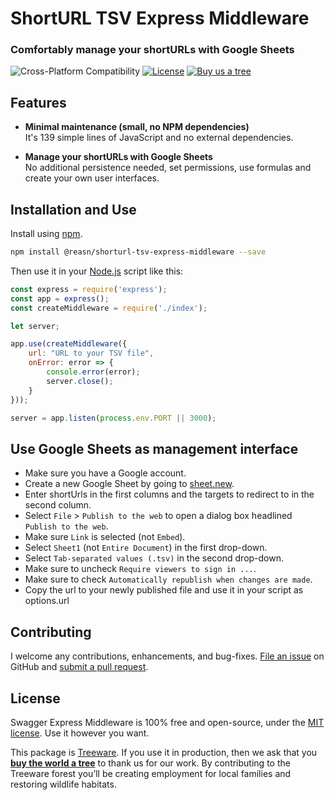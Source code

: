 ShortURL TSV Express Middleware
===============================
### Comfortably manage your shortURLs with Google Sheets

![Cross-Platform Compatibility](https://apitools.dev/img/badges/os-badges.svg)
[![License](https://img.shields.io/github/license/reasn/shorturl-tsv-express-middleware)](LICENSE)
[![Buy us a tree](https://img.shields.io/badge/Treeware-%F0%9F%8C%B3-lightgreen)](https://plant.treeware.earth/reasn/shorturl-tsv-express-middleware)

Features
--------------------------
- **Minimal maintenance (small, no NPM dependencies)** <br>
It's 139 simple lines of JavaScript and no external dependencies.

- **Manage your shortURLs with Google Sheets**<br>
No additional persistence needed, set permissions, use formulas and create your own user interfaces.

Installation and Use
--------------------------
Install using [npm](https://docs.npmjs.com/about-npm/).

```bash
npm install @reasn/shorturl-tsv-express-middleware --save
```
Then use it in your [Node.js](http://nodejs.org/) script like this:

```javascript
const express = require('express');
const app = express();  
const createMiddleware = require('./index');

let server;

app.use(createMiddleware({
    url: "URL to your TSV file",
    onError: error => {
        console.error(error);
        server.close();
    }
}));

server = app.listen(process.env.PORT || 3000);

```

Use Google Sheets as management interface
--------------------------
* Make sure you have a Google account.
* Create a new Google Sheet by going to [sheet.new](https://sheet.new).
* Enter shortUrls in the first columns and the targets to redirect to in the second column.
* Select `File` > `Publish to the web` to open a dialog box headlined `Publish to the web`.
* Make sure `Link` is selected (not `Embed`).
* Select `Sheet1` (not `Entire Document`) in the first drop-down.
* Select `Tab-separated values (.tsv)` in the second drop-down.
* Make sure to uncheck `Require viewers to sign in ...`.
* Make sure to check `Automatically republish when changes are made`.
* Copy the url to your newly published file and use it in your script as options.url


Contributing
--------------------------
I welcome any contributions, enhancements, and bug-fixes.  [File an issue](https://github.com/reasn/shorturl-tsv-express-middleware/issues) on GitHub and [submit a pull request](https://github.com/reasn/shorturl-tsv-express-middleware/pulls).

License
--------------------------
Swagger Express Middleware is 100% free and open-source, under the [MIT license](LICENSE). Use it however you want.

This package is [Treeware](http://treeware.earth). If you use it in production, then we ask that you [**buy the world a tree**](https://plant.treeware.earth/reasn/shorturl-tsv-express-middleware) to thank us for our work. By contributing to the Treeware forest you’ll be creating employment for local families and restoring wildlife habitats.
